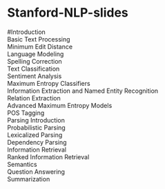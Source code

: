 # Stanford-NLP-slides

#Introduction		
 Basic Text Processing		
 Minimum Edit Distance		
 Language Modeling		
 Spelling Correction		
 Text Classification		
 Sentiment Analysis		
 Maximum Entropy Classifiers		
 Information Extraction and Named Entity Recognition		
 Relation Extraction		
 Advanced Maximum Entropy Models		
 POS Tagging		
 Parsing Introduction		
 Probabilistic Parsing		
 Lexicalized Parsing		
 Dependency Parsing		
 Information Retrieval		
 Ranked Information Retrieval		
 Semantics		
 Question Answering		
 Summarization		
